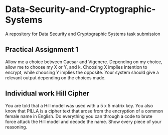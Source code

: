 # Data-Security-and-Cryptographic-Systems
A repository for Data Security and Cryptographic Systems task submission

## Practical Assignment 1
Allow me a choice between Caesar and Vigenere. Depending on my choice, allow me to choose my X or Y, and k. Choosing X implies intention to encrypt, while choosing Y implies the opposite. Your system should give a relevant output depending on the choices made.

## Individual work Hill Cipher
You are told that a Hill model was used with a 5 x 5 matrix key. You also know that PILLA is a cipher text that arose from the encryption of a common female name in English. Do everything you can through a code to brute force attack the Hill model and decode the name. Show every piece of your reasoning.
